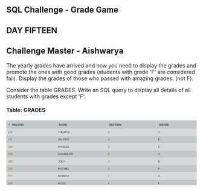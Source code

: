 ## SQL Challenge - Grade Game
## DAY FIFTEEN
## Challenge Master - Aishwarya 

The yearly grades have arrived and now you need to display the grades and promote the ones with good grades (students with grade 'F' are considered fail). Display the grades of those who passed with amazing grades. (not F).

Consider the table GRADES. Write an SQL query to display all details of all students with grades except 'F'.

#### Table: GRADES

![Test Image1](ss.png)
